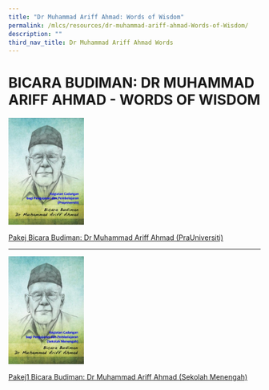 ```yaml
---
title: "Dr Muhammad Ariff Ahmad: Words of Wisdom"
permalink: /mlcs/resources/dr-muhammad-ariff-ahmad-Words-of-Wisdom/
description: ""
third_nav_title: Dr Muhammad Ariff Ahmad Words
---
```

BICARA BUDIMAN: DR MUHAMMAD ARIFF AHMAD - WORDS OF WISDOM
=========================================================

 <img src="/images/001%20-%20pra%20u%20-%20bicara%20budiman%20-%20dr%20md%20arif%20ahmad.jpg" style="width:30%">
			
[Pakej Bicara Budiman: Dr Muhammad Ariff Ahmad (PraUniversiti)](/files/pakej-bicara-budiman-dr-muhmmad-ariff-ahmad-(prauniversiti).pdf)
<hr>
<p>
	<img src="/images/001%20-%20sec%20-%20bicara%20budiman%20-%20dr%20md%20arif%20ahmad.jpg" style="width:30%">

[Pakej1 Bicara Budiman: Dr Muhammad Ariff Ahmad (Sekolah Menengah)](/files/sekolah-menengah.pdf)</p>